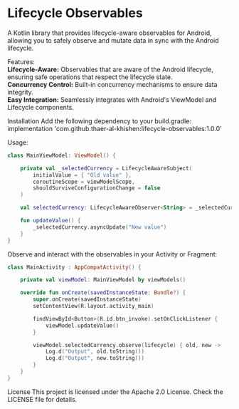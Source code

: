 # Lifecycle Observables
A Kotlin library that provides lifecycle-aware observables for Android, allowing you to safely observe and mutate data in sync with the Android lifecycle.

Features:</br>
<b>Lifecycle-Aware:</b> Observables that are aware of the Android lifecycle, ensuring safe operations that respect the lifecycle state.</br>
<b>Concurrency Control:</b> Built-in concurrency mechanisms to ensure data integrity.</br>
<b>Easy Integration:</b> Seamlessly integrates with Android's ViewModel and Lifecycle components.</br>

Installation
Add the following dependency to your build.gradle:
implementation 'com.github.thaer-al-khishen:lifecycle-observables:1.0.0'

Usage:

```kotlin
class MainViewModel: ViewModel() {

    private val _selectedCurrency = LifecycleAwareSubject(
        initialValue = { "Old value" },
        coroutineScope = viewModelScope,
        shouldSurviveConfigurationChange = false
    )

    val selectedCurrency: LifecycleAwareObserver<String> = _selectedCurrency

    fun updateValue() {
        _selectedCurrency.asyncUpdate("New value")
    }
}
```

Observe and interact with the observables in your Activity or Fragment:
```kotlin
class MainActivity : AppCompatActivity() {

    private val viewModel: MainViewModel by viewModels()

    override fun onCreate(savedInstanceState: Bundle?) {
        super.onCreate(savedInstanceState)
        setContentView(R.layout.activity_main)

        findViewById<Button>(R.id.btn_invoke).setOnClickListener {
            viewModel.updateValue()
        }

        viewModel.selectedCurrency.observe(lifecycle) { old, new ->
            Log.d("Output", old.toString())
            Log.d("Output", new.toString())
        }
    }
}
```

License
This project is licensed under the Apache 2.0 License. Check the LICENSE file for details.
